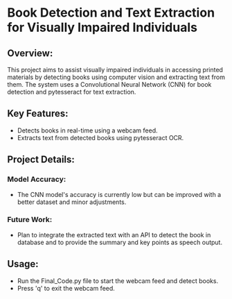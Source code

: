 # Book Detection and Text Extraction for Visually Impaired Individuals
## Overview:
This project aims to assist visually impaired individuals in accessing printed materials by detecting books using computer vision and extracting text from them. The system uses a Convolutional Neural Network (CNN) for book detection and pytesseract for text extraction.

## Key Features:
- Detects books in real-time using a webcam feed.
- Extracts text from detected books using pytesseract OCR.

## Project Details:
### Model Accuracy: 
- The CNN model's accuracy is currently low but can be improved with a better dataset and minor adjustments.
### Future Work: 
- Plan to integrate the extracted text with an API to detect the book in database and to provide the summary and key points as speech output.
## Usage:
- Run the Final_Code.py file to start the webcam feed and detect books.
- Press 'q' to exit the webcam feed.
